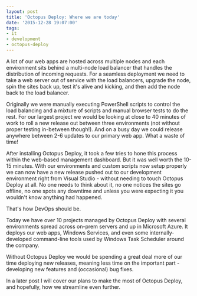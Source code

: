 ```yaml
---
layout: post
title: 'Octopus Deploy: Where we are today'
date: '2015-12-28 19:07:00'
tags:
- it
- development
- octopus-deploy
---
```



A lot of our web apps are hosted across multiple nodes and each environment sits behind a multi-node load balancer that handles the distribution of incoming requests. For a seamless deployment we need to take a web server out of service with the load balancers, upgrade the node, spin the sites back up, test it's alive and kicking, and then add the node back to the load balancer.

Originally we were manually executing PowerShell scripts to control the load balancing and a mixture of scripts and manual browser tests to do the rest. For our largest project we would be looking at close to 40 minutes of work to roll a new release out between three environments (not without proper testing in-between though!). And on a busy day we could release anywhere between 2-6 updates to our primary web app. What a waste of time!

After installing Octopus Deploy, it took a few tries to hone this process within the web-based management dashboard. But it was well worth the 10-15 minutes. With our environments and custom scripts now setup properly we can now have a new release pushed out to our development environment right from Visual Studio - without needing to touch Octopus Deploy at all. No one needs to think about it, no one notices the sites go offline, no one spots any downtime and unless you were expecting it you wouldn't know anything had happened.

That's how DevOps should be.

Today we have over 10 projects managed by Octopus Deploy with several environments spread across on-prem servers and up in Microsoft Azure. It deploys our web apps, Windows Services, and even some internally-developed command-line tools used by Windows Task Scheduler around the company. 

Without Octopus Deploy we would be spending a great deal more of our time deploying new releases, meaning less time on the important part - developing new features and (occasional) bug fixes.

In a later post I will cover our plans to make the most of Octopus Deploy, and hopefully, how we streamline even further.
